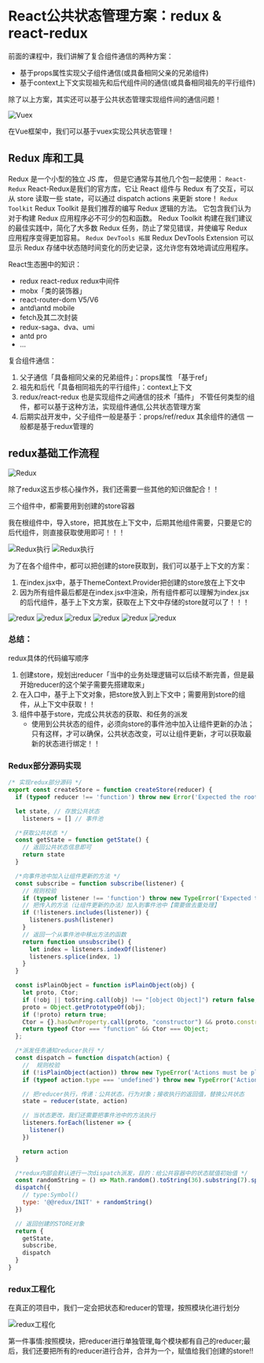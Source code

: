 # React公共状态管理方案：redux & react-redux

前面的课程中，我们讲解了复合组件通信的两种方案：

+ 基于props属性实现父子组件通信(或具备相同父亲的兄弟组件)
+ 基于context上下文实现祖先和后代组件间的通信(或具备相同祖先的平行组件)

除了以上方案，其实还可以基于公共状态管理实现组件间的通信问题！

![Vuex](images/Vuex.png)

在Vue框架中，我们可以基于vuex实现公共状态管理！

## Redux 库和工具

Redux 是一个小型的独立 JS 库， 但是它通常与其他几个包一起使用：
`React-Redux`
React-Redux是我们的官方库，它让 React 组件与 Redux 有了交互，可以从 store 读取一些 state，可以通过 dispatch actions 来更新 store！
`Redux Toolkit`
Redux Toolkit 是我们推荐的编写 Redux 逻辑的方法。 它包含我们认为对于构建 Redux 应用程序必不可少的包和函数。 Redux Toolkit 构建在我们建议的最佳实践中，简化了大多数 Redux 任务，防止了常见错误，并使编写 Redux 应用程序变得更加容易。
`Redux DevTools 拓展`
Redux DevTools Extension 可以显示 Redux 存储中状态随时间变化的历史记录，这允许您有效地调试应用程序。

React生态圈中的知识：

+ redux  react-redux redux中间件
+ mobx「类的装饰器」
+ react-router-dom V5/V6
+ antd\antd mobile
+ fetch及其二次封装
+ redux-saga、dva、umi
+ antd pro
+ …

复合组件通信：

1. 父子通信「具备相同父亲的兄弟组件」：props属性 「基于ref」
2. 祖先和后代「具备相同祖先的平行组件」：context上下文
3. redux/react-redux  也是实现组件之间通信的技术「插件」
不管任何类型的组件，都可以基于这种方法，实现组件通信,公共状态管理方案
4. 后期实战开发中，父子组件一般是基于：props/ref/redux
其余组件的通信 一般都是基于redux管理的

## redux基础工作流程

![Redux](images/Redux.jpg)

除了redux这五步核心操作外，我们还需要一些其他的知识做配合！！

三个组件中，都需要用到创建的store容器

我在根组件中，导入store，把其放在上下文中，后期其他组件需要，只要是它的后代组件，则直接获取使用即可！！！

![Redux执行](images/Redux执行.jpg)
![Redux执行](images/Redux执行1.jpg)

为了在各个组件中，都可以把创建的store获取到，我们可以基于上下文的方案：

1. 在index.jsx中，基于ThemeContext.Provider把创建的store放在上下文中
2. 因为所有组件最后都是在index.jsx中渲染，所有组件都可以理解为index.jsx的后代组件，基于上下文方案，获取在上下文中存储的store就可以了！！！

![redux](images/redux1.jpg)
![redux](images/redux2.jpg)
![redux](images/redux3.jpg)
![redux](images/redux4.jpg)
![redux](images/redux5.jpg)
![redux](images/redux6.jpg)

### 总结：

redux具体的代码编写顺序

1. 创建store，规划出reducer「当中的业务处理逻辑可以后续不断完善，但是最开始reducer的这个架子需要先搭建取来」
2. 在入口中，基于上下文对象，把store放入到上下文中；需要用到store的组件，从上下文中获取！！
3. 组件中基于store，完成公共状态的获取、和任务的派发
   + 使用到公共状态的组件，必须向store的事件池中加入让组件更新的办法；只有这样，才可以确保，公共状态改变，可以让组件更新，才可以获取最新的状态进行绑定！！

### Redux部分源码实现

```js
/* 实现redux部分源码 */
export const createStore = function createStore(reducer) {
  if (typeof reducer !== 'function') throw new Error('Expected the root reducer to be a function')

  let state, // 存放公共状态
    listeners = [] // 事件池

  /*获取公共状态 */
  const getState = function getState() {
    // 返回公共状态信息即可
    return state
  }

  /*向事件池中加入让组件更新的方法 */
  const subscribe = function subscribe(listener) {
    // 规则校验
    if (typeof listener !== 'function') throw new TypeError('Expected the listener to be a function')
    // 把传入的方法（让组件更新的办法）加入到事件池中【需要做去重处理】
    if (!listeners.includes(listener)) {
      listeners.push(listener)
    }
    // 返回一个从事件池中移出方法的函数
    return function unsubscribe() {
      let index = listeners.indexOf(listener)
      listeners.splice(index, 1)
    }
  }

  const isPlainObject = function isPlainObject(obj) {
    let proto, Ctor;
    if (!obj || toString.call(obj) !== "[object Object]") return false;
    proto = Object.getPrototypeOf(obj);
    if (!proto) return true;
    Ctor = {}.hasOwnProperty.call(proto, "constructor") && proto.constructor;
    return typeof Ctor === "function" && Ctor === Object;
  };

  /*派发任务通知reducer执行 */
  const dispatch = function dispatch(action) {
    //  规则校验
    if (!isPlainObject(action)) throw new TypeError('Actions must be plain objects')
    if (typeof action.type === 'undefined') throw new TypeError('Actions may not have an undefined "type" property')

    // 把reducer执行，传递：公共状态，行为对象；接收执行的返回值，替换公共状态
    state = reducer(state, action)

    // 当状态更改，我们还需要把事件池中的方法执行
    listeners.forEach(listener => {
      listener()
    })

    return action
  }

  /*redux内部会默认进行一次dispatch派发，目的：给公共容器中的状态赋值初始值 */
  const randomString = () => Math.random().toString(36).substring(7).split('').join('.')
  dispatch({
    // type:Symbol()
    type: '@@redux/INIT' + randomString()
  })

  // 返回创建的STORE对象
  return {
    getState,
    subscribe,
    dispatch
  }
} 
```

### redux工程化

在真正的项目中，我们一定会把状态和reducer的管理，按照模块化进行划分

![redux工程化](images/redux%E5%B7%A5%E7%A8%8B%E5%8C%96.png)

第一件事情:按照模块，把reducer进行单独管理,每个模块都有自己的reducer;最后，我们还要把所有的reducer进行合并，合并为一个，赋值给我们创建的store!!
